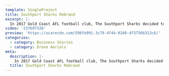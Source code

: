```yaml
---
template: SingleProject
title: Southport Sharks Rebrand
excerpt: |-
  In 2017 Gold Coast AFL football club, The Southport Sharks decided to rebrand their club, to modernise the brand but also retain some form of their heritage. The Edit Suite was engaged for video production and editing to capture and highlight the creative process in designing the new brand and identity. Speaking with the CEO of Southport Sharks Dean Bowtell this video discusses along with the designer Matt Vergotis the creative steps of the re-brand.
video: '237697328'
preview: 'https://ucarecdn.com/596fe991-3c79-4f44-9240-4f37566313c6/'
categories:
  - category: Business Stories
  - category: Drone Aerials
meta:
  description: |-
    In 2017 Gold Coast AFL football club, The Southport Sharks decided to rebrand their club, to modernise the brand but also retain some form of their heritage. The Edit Suite was engaged for video production and editing to capture and highlight the creative process in designing the new brand and identity. Speaking with the CEO of Southport Sharks Dean Bowtell this video discusses along with the designer Matt Vergotis the creative steps of the re-brand.
  title: Southport Sharks Rebrand
---
```

